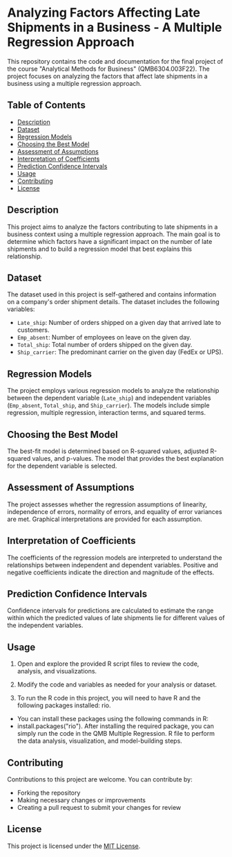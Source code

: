 
# Analyzing Factors Affecting Late Shipments in a Business - A Multiple Regression Approach

This repository contains the code and documentation for the final project of the course "Analytical Methods for Business" (QMB6304.003F22). The project focuses on analyzing the factors that affect late shipments in a business using a multiple regression approach.

## Table of Contents

- [Description](#description)
- [Dataset](#dataset)
- [Regression Models](#regression-models)
- [Choosing the Best Model](#choosing-the-best-model)
- [Assessment of Assumptions](#assessment-of-assumptions)
- [Interpretation of Coefficients](#interpretation-of-coefficients)
- [Prediction Confidence Intervals](#prediction-confidence-intervals)
- [Usage](#usage)
- [Contributing](#contributing)
- [License](#license)

## Description

This project aims to analyze the factors contributing to late shipments in a business context using a multiple regression approach. The main goal is to determine which factors have a significant impact on the number of late shipments and to build a regression model that best explains this relationship.

## Dataset

The dataset used in this project is self-gathered and contains information on a company's order shipment details. The dataset includes the following variables:

- `Late_ship`: Number of orders shipped on a given day that arrived late to customers.
- `Emp_absent`: Number of employees on leave on the given day.
- `Total_ship`: Total number of orders shipped on the given day.
- `Ship_carrier`: The predominant carrier on the given day (FedEx or UPS).

## Regression Models

The project employs various regression models to analyze the relationship between the dependent variable (`Late_ship`) and independent variables (`Emp_absent`, `Total_ship`, and `Ship_carrier`). The models include simple regression, multiple regression, interaction terms, and squared terms.

## Choosing the Best Model

The best-fit model is determined based on R-squared values, adjusted R-squared values, and p-values. The model that provides the best explanation for the dependent variable is selected.

## Assessment of Assumptions

The project assesses whether the regression assumptions of linearity, independence of errors, normality of errors, and equality of error variances are met. Graphical interpretations are provided for each assumption.

## Interpretation of Coefficients

The coefficients of the regression models are interpreted to understand the relationships between independent and dependent variables. Positive and negative coefficients indicate the direction and magnitude of the effects.

## Prediction Confidence Intervals

Confidence intervals for predictions are calculated to estimate the range within which the predicted values of late shipments lie for different values of the independent variables.

## Usage

1. Open and explore the provided R script files to review the code, analysis, and visualizations.

2. Modify the code and variables as needed for your analysis or dataset.

3. To run the R code in this project, you will need to have R and the following packages installed: rio.
- You can install these packages using the following commands in R:
- install.packages("rio"). After installing the required package, you can simply run the code in the QMB Multiple Regression. R file to perform the data analysis, visualization, and model-building steps.

## Contributing

Contributions to this project are welcome. You can contribute by:

- Forking the repository
- Making necessary changes or improvements
- Creating a pull request to submit your changes for review

## License

This project is licensed under the [MIT License](LICENSE).

